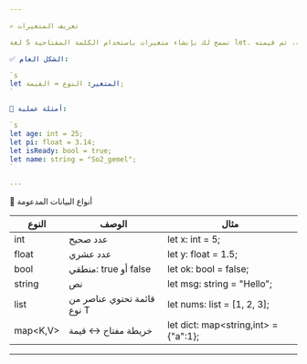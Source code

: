 ```yaml
---

✍️ تعريف المتغيرات

لغة S تسمح لك بإنشاء متغيرات باستخدام الكلمة المفتاحية let. يُكتب اسم المتغير، نوعه، ثم قيمته.

✅ الشكل العام:

`s
let المتغير: النوع = القيمة;
`

🧪 أمثلة عملية:

`s
let age: int = 25;
let pi: float = 3.14;
let isReady: bool = true;
let name: string = "So2_gemel";
`

---
```

🧠 أنواع البيانات المدعومة

| النوع     | الوصف                            | مثال             |
|-----------|-----------------------------------|------------------|
| int     | عدد صحيح                          | let x: int = 5; |
| float   | عدد عشري                          | let y: float = 1.5; |
| bool    | منطقي: true أو false         | let ok: bool = false; |
| string  | نص                                 | let msg: string = "Hello"; |
| list<T> | قائمة تحتوي عناصر من نوع T       | let nums: list<int> = [1, 2, 3]; |
| map<K,V>| خريطة مفتاح ↔ قيمة               | let dict: map<string,int> = {"a":1}; |

---
